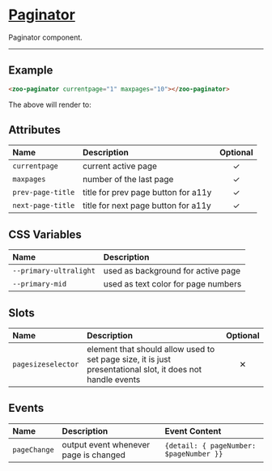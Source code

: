 # [Paginator](#paginator)

Paginator component.

***

## Example

```HTML
<zoo-paginator currentpage="1" maxpages="10"></zoo-paginator>
```

The above will render to:

<zoo-paginator currentpage="1" maxpages="10"></zoo-paginator>

## Attributes

| **Name**          | **Description**                     | **Optional** |
| :---------------- | :---------------------------------- | :----------: |
| `currentpage`     | current active page                 |   &#10003;   |
| `maxpages`        | number of the last page             |   &#10003;   |
| `prev-page-title` | title for prev page button for a11y |   &#10003;   |
| `next-page-title` | title for next page button for a11y |   &#10003;   |

## CSS Variables

| **Name**               | **Description**                     |
| :--------------------- | :---------------------------------- |
| `--primary-ultralight` | used as background for active page  |
| `--primary-mid`        | used as text color for page numbers |

## Slots

| **Name**           | **Description**                                                                                            | **Optional** |
| :----------------- | :--------------------------------------------------------------------------------------------------------- | :----------: |
| `pagesizeselector` | element that should allow used to set page size, it is just presentational slot, it does not handle events |   &#10005;   |

## Events

| **Name**     | **Description**                       | **Event Content**                       |
| :----------- | :------------------------------------ | :-------------------------------------- |
| `pageChange` | output event whenever page is changed | `{detail: { pageNumber: $pageNumber }}` |
